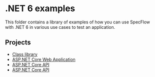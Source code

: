 # .NET 6 examples

This folder contains a library of examples of how you can use SpecFlow with .NET 6 in various use cases to test an application.

## Projects

- [Class library](./ClassLibrary)
- [ASP.NET Core Web Application](./ASP.NET%20Core%20Web%20Application)
- [ASP.NET Core API](./ASP.NET%20Core%20API)
- [ASP.NET Core API](./WinForms)
